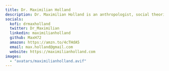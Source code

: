 ```yaml
---
title: Dr. Maximilian Holland
description: Dr. Maximilian Holland is an anthropologist, social theorist and international political economist, trying to ask questions and encourage critical thinking about social and environmental justice, sustainability and the human condition. He has lived and worked in Europe and Asia, and is currently based in Barcelona.
socials:
  kofi: drmaxholland
  twitter: Dr_Maximilian
  linkedin: maximilianholland
  github: MaxH72
  amazon: https://amzn.to/4cTHdA5
  email: max.holland@gmail.com
  website: https://maximilianholland.com
images:
  - "avatars/maximilianholland.avif"
---
```

